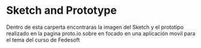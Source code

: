 # Sketch and Prototype

Dentro de esta carperta encontraras la imagen del Sketch y el prototipo realizado en la pagina proto.io sobre en focado en una aplicación movil para el tema del curso de Fedesoft
